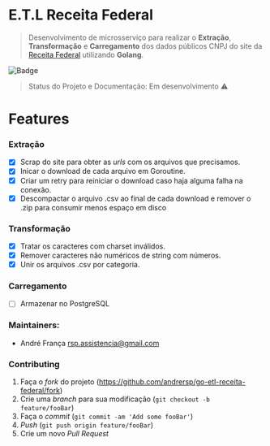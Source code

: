 # E.T.L Receita Federal

> Desenvolvimento de microsserviço para realizar o **Extração**, **Transformação** e **Carregamento** dos dados públicos CNPJ do site da [Receita Federal](https://www.gov.br/receitafederal/pt-br/assuntos/orientacao-tributaria/cadastros/consultas/dados-publicos-cnpj) utilizando **Golang**.

![Badge](https://img.shields.io/static/v1?label=Go&message=1.18&color=green&style=flat&logo=GO)

> Status do Projeto e Documentação: Em desenvolvimento :warning:

# Features
### Extração
- [x] Scrap do site para obter as *urls* com os arquivos que precisamos. 
- [x] Inicar o download de cada arquivo em Goroutine.
- [x] Criar um retry para reiniciar o download caso haja alguma falha na conexão.
- [x] Descompactar o arquivo .csv ao final de cada download e remover o .zip para consumir menos espaço em disco

### Transformação
- [x] Tratar os caracteres com charset inválidos.
- [x] Remover caracteres não numéricos de string com números.
- [x] Unir os arquivos .csv por categoria.

### Carregamento
- [ ] Armazenar no PostgreSQL




### Maintainers:
* André França              rsp.assistencia@gmail.com

### Contributing

1. Faça o _fork_ do projeto (<https://github.com/andrersp/go-etl-receita-federal/fork>)
2. Crie uma _branch_ para sua modificação (`git checkout -b feature/fooBar`)
3. Faça o _commit_ (`git commit -am 'Add some fooBar'`)
4. _Push_ (`git push origin feature/fooBar`)
5. Crie um novo _Pull Request_



